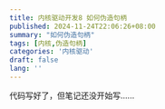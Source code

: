 ```yaml
---
title: 内核驱动开发8 如何伪造句柄
published: 2024-11-24T22:06:26+08:00
summary: "如何伪造句柄"
tags: [内核,伪造句柄]
categories: '内核驱动'
draft: false 
lang: ''
---
```

代码写好了，但笔记还没开始写......